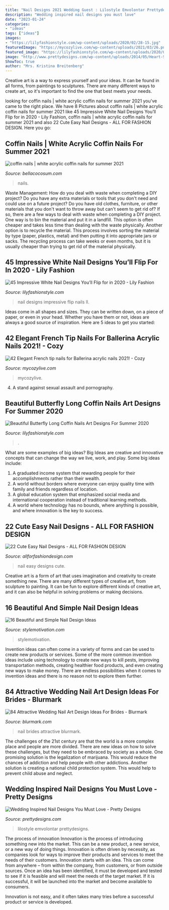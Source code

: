```yaml
---
title: "Nail Designs 2021 Wedding Guest : Lilostyle Emvolontar Prettydesigns"
description: "Wedding inspired nail designs you must love"
date: "2023-01-24"
categories:
- "ideas"
tags: ["ideas"]
images:
- "https://lilyfashionstyle.com/wp-content/uploads/2020/02/28-15.jpg"
featuredImage: "https://mycozylive.com/wp-content/uploads/2021/03/26.png"
featured_image: "https://lilyfashionstyle.com/wp-content/uploads/2020/02/28-15.jpg"
image: "http://www.prettydesigns.com/wp-content/uploads/2014/05/Heart-Shape-Nails.jpg"
ShowToc: true
author: "Mrs. Kristina Breitenberg"
---
```



Creative art is a way to express yourself and your ideas. It can be found in all forms, from paintings to sculptures. There are many different ways to create art, so it's important to find the one that best meets your needs.

	

		
looking for coffin nails | white acrylic coffin nails for summer 2021 you've came to the right place. We have 8 Pictures about coffin nails | white acrylic coffin nails for summer 2021 like 45 Impressive White Nail Designs You’ll Flip for in 2020 - Lily Fashion, coffin nails | white acrylic coffin nails for summer 2021 and also 22 Cute Easy Nail Designs - ALL FOR FASHION DESIGN. Here you go:
		
    
## Coffin Nails | White Acrylic Coffin Nails For Summer 2021

<img loading=lazy src="https://bellacocosum.com/wp-content/uploads/2021/04/5-15.jpg" onerror="this.onerror=null;this.src='https://tse3.mm.bing.net/th?id=OIP.tlwLhFasU_zBU5CkoXRTBgHaLH&amp;pid=15.1';" alt="coffin nails | white acrylic coffin nails for summer 2021">

_Source: bellacocosum.com_

>nails. 

	

Waste Management: How do you deal with waste when completing a DIY project?
Do you have any extra materials or tools that you don't need and could use on a future project? Do you have old clothes, furniture, or other materials that you don't want to throw away but can't seem to get rid of? If so, there are a few ways to deal with waste when completing a DIY project. 
One way is to bin the material and put it in a landfill. This option is often cheaper and takes less time than dealing with the waste physically. Another option is to recycle the material. This process involves sorting the material by type (paper, plastics, metal) and then putting it into appropriate jars or sacks. The recycling process can take weeks or even months, but it is usually cheaper than trying to get rid of the material physically.

    
## 45 Impressive White Nail Designs You’ll Flip For In 2020 - Lily Fashion

<img loading=lazy src="https://lilyfashionstyle.com/wp-content/uploads/2020/02/28-15.jpg" onerror="this.onerror=null;this.src='https://tse1.mm.bing.net/th?id=OIP.2YiCK6_yyhCxHDGCNwUZRwHaKv&amp;pid=15.1';" alt="45 Impressive White Nail Designs You’ll Flip for in 2020 - Lily Fashion">

_Source: lilyfashionstyle.com_

>nail designs impressive flip nails ll. 

	

Ideas come in all shapes and sizes. They can be written down, on a piece of paper, or even in your head. Whether you have them or not, ideas are always a good source of inspiration. Here are 5 ideas to get you started: 

    
## 42 Elegant French Tip Nails For Ballerina Acrylic Nails 2021! - Cozy

<img loading=lazy src="https://mycozylive.com/wp-content/uploads/2021/03/26.png" onerror="this.onerror=null;this.src='https://tse1.mm.bing.net/th?id=OIP.IscdF07jr62VOM10DY3hEQHaJr&amp;pid=15.1';" alt="42 Elegant French tip nails for Ballerina acrylic nails 2021! - Cozy">

_Source: mycozylive.com_

>mycozylive. 

	

4. A stand against sexual assault and pornography.

    
## Beautiful Butterfly Long Coffin Nails Art Designs For Summer 2020

<img loading=lazy src="https://lilyfashionstyle.com/wp-content/uploads/2020/05/31-1.jpg" onerror="this.onerror=null;this.src='https://tse1.mm.bing.net/th?id=OIP._7PM8ckaK_vknL7nzXkP7QHaJz&amp;pid=15.1';" alt="Beautiful Butterfly Long Coffin Nails Art Designs For Summer 2020">

_Source: lilyfashionstyle.com_

>. 

	

What are some examples of big ideas?
Big Ideas are creative and innovative concepts that can change the way we live, work, and play. Some big ideas include: 
1. A graduated income system that rewarding people for their accomplishments rather than their wealth.
2. A world without borders where everyone can enjoy quality time with family and friends regardless of location.
3. A global education system that emphasized social media and international cooperation instead of traditional learning methods.
4. A world where technology has no bounds, where anything is possible, and where innovation is the key to success.

    
## 22 Cute Easy Nail Designs - ALL FOR FASHION DESIGN

<img loading=lazy src="https://allforfashiondesign.com/wp-content/uploads/2013/11/b-310.jpg" onerror="this.onerror=null;this.src='https://tse3.mm.bing.net/th?id=OIP.bLWkrmBpZn-rKWgXXFBpywHaFj&amp;pid=15.1';" alt="22 Cute Easy Nail Designs - ALL FOR FASHION DESIGN">

_Source: allforfashiondesign.com_

>nail easy designs cute. 

	

Creative art is a form of art that uses imagination and creativity to create something new. There are many different types of creative art, from sculpture to painting. It can be fun to explore different kinds of creative art, and it can also be helpful in solving problems or making decisions.

    
## 16 Beautiful And Simple Nail Design Ideas

<img loading=lazy src="https://www.stylemotivation.com/wp-content/uploads/2013/11/16-Beautiful-and-Simple-Nail-Designs-14-620x826.jpg" onerror="this.onerror=null;this.src='https://tse2.mm.bing.net/th?id=OIP.HLB5TU5U8HNjIeV7WHXaAAHaJ3&amp;pid=15.1';" alt="16 Beautiful and Simple Nail Design Ideas">

_Source: stylemotivation.com_

>stylemotivation. 

	

Invention ideas can often come in a variety of forms and can be used to create new products or services. Some of the more common invention ideas include using technology to create new ways to kill pests, improving transportation methods, creating healthier food products, and even creating new ways to make money. There are endless possibilities when it comes to invention ideas and there is no reason not to explore them further.

    
## 84 Attractive Wedding Nail Art Design Ideas For Brides - Blurmark

<img loading=lazy src="https://www.blurmark.com/wp-content/uploads/2017/01/Wedding-Nail_Art-Design-9.jpg" onerror="this.onerror=null;this.src='https://tse3.mm.bing.net/th?id=OIP.l6do0SSCQk1GIzPbKXywjQHaF-&amp;pid=15.1';" alt="84 Attractive Wedding Nail Art Design Ideas For Brides - Blurmark">

_Source: blurmark.com_

>nail brides attractive blurmark. 

	

The challenges of the 21st century are that the world is a more complex place and people are more divided. There are new ideas on how to solve these challenges, but they need to be embraced by society as a whole. One promising solution is the legalization of marijuana. This would reduce the chances of addiction and help people with other addictions. Another solution is creating a national child protection system. This would help to prevent child abuse and neglect.

    
## Wedding Inspired Nail Designs You Must Love - Pretty Designs

<img loading=lazy src="http://www.prettydesigns.com/wp-content/uploads/2014/05/Heart-Shape-Nails.jpg" onerror="this.onerror=null;this.src='https://tse4.mm.bing.net/th?id=OIP.X_cNl67EjJiAvQJAsJMTtAHaJ4&amp;pid=15.1';" alt="Wedding Inspired Nail Designs You Must Love - Pretty Designs">

_Source: prettydesigns.com_

>lilostyle emvolontar prettydesigns. 

	

The process of innovation
Innovation is the process of introducing something new into the market. This can be a new product, a new service, or a new way of doing things. Innovation is often driven by necessity, as companies look for ways to improve their products and services to meet the needs of their customers.
Innovation starts with an idea. This can come from anywhere – from within the company, from customers, or from outside sources. Once an idea has been identified, it must be developed and tested to see if it is feasible and will meet the needs of the target market. If it is successful, it will be launched into the market and become available to consumers.

Innovation is not easy, and it often takes many tries before a successful product or service is developed.

